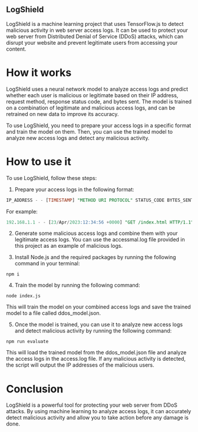 ## LogShield
LogShield is a machine learning project that uses TensorFlow.js to detect malicious activity in web server access logs. It can be used to protect your web server from Distributed Denial of Service (DDoS) attacks, which can disrupt your website and prevent legitimate users from accessing your content.

# How it works
LogShield uses a neural network model to analyze access logs and predict whether each user is malicious or legitimate based on their IP address, request method, response status code, and bytes sent. The model is trained on a combination of legitimate and malicious access logs, and can be retrained on new data to improve its accuracy.

To use LogShield, you need to prepare your access logs in a specific format and train the model on them. Then, you can use the trained model to analyze new access logs and detect any malicious activity.

# How to use it
To use LogShield, follow these steps:

1. Prepare your access logs in the following format:
```sql
IP_ADDRESS - - [TIMESTAMP] "METHOD URI PROTOCOL" STATUS_CODE BYTES_SENT "REFERER" "USER_AGENT"
```

For example:
```sql
192.168.1.1 - - [23/Apr/2023:12:34:56 +0000] "GET /index.html HTTP/1.1" 200 1024 "-" "Mozilla/5.0 (Windows NT 10.0; Win64; x64) AppleWebKit/537.36 (KHTML, like Gecko) Chrome/89.0.4389.82 Safari/537.36"
```

2. Generate some malicious access logs and combine them with your legitimate access logs. You can use the accessmal.log file provided in this project as an example of malicious logs.

3. Install Node.js and the required packages by running the following command in your terminal:
```
npm i
```
4. Train the model by running the following command:
```
node index.js
```

This will train the model on your combined access logs and save the trained model to a file called ddos_model.json.

5. Once the model is trained, you can use it to analyze new access logs and detect malicious activity by running the following command:
```
npm run evaluate
```

This will load the trained model from the ddos_model.json file and analyze the access logs in the access.log file. If any malicious activity is detected, the script will output the IP addresses of the malicious users.

# Conclusion
LogShield is a powerful tool for protecting your web server from DDoS attacks. By using machine learning to analyze access logs, it can accurately detect malicious activity and allow you to take action before any damage is done.